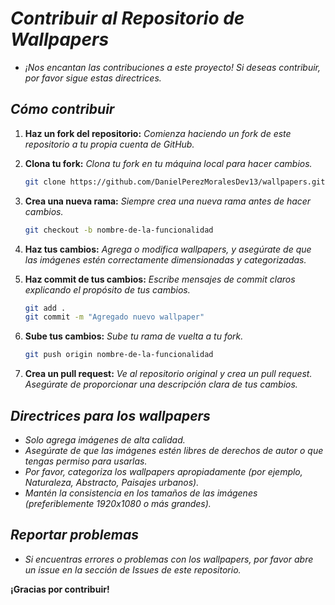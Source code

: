 <!-- Autor: Daniel Benjamin Perez Morales -->
<!-- GitHub: https://github.com/DanielPerezMoralesDev13 -->
<!-- Correo electrónico: danielperezdev@proton.me -->

# ***Contribuir al Repositorio de Wallpapers***

- *¡Nos encantan las contribuciones a este proyecto! Si deseas contribuir, por favor sigue estas directrices.*

## ***Cómo contribuir***

1. **Haz un fork del repositorio:** *Comienza haciendo un fork de este repositorio a tu propia cuenta de GitHub.*
2. **Clona tu fork:** *Clona tu fork en tu máquina local para hacer cambios.*

   ```bash
   git clone https://github.com/DanielPerezMoralesDev13/wallpapers.git
   ```

3. **Crea una nueva rama:** *Siempre crea una nueva rama antes de hacer cambios.*

   ```bash
   git checkout -b nombre-de-la-funcionalidad
   ```

4. **Haz tus cambios:** *Agrega o modifica wallpapers, y asegúrate de que las imágenes estén correctamente dimensionadas y categorizadas.*
5. **Haz commit de tus cambios:** *Escribe mensajes de commit claros explicando el propósito de tus cambios.*

   ```bash
   git add .
   git commit -m "Agregado nuevo wallpaper"
   ```

6. **Sube tus cambios:** *Sube tu rama de vuelta a tu fork.*

   ```bash
   git push origin nombre-de-la-funcionalidad
   ```

7. **Crea un pull request:** *Ve al repositorio original y crea un pull request. Asegúrate de proporcionar una descripción clara de tus cambios.*

## ***Directrices para los wallpapers***

- *Solo agrega imágenes de alta calidad.*
- *Asegúrate de que las imágenes estén libres de derechos de autor o que tengas permiso para usarlas.*
- *Por favor, categoriza los wallpapers apropiadamente (por ejemplo, Naturaleza, Abstracto, Paisajes urbanos).*
- *Mantén la consistencia en los tamaños de las imágenes (preferiblemente 1920x1080 o más grandes).*

## ***Reportar problemas***

- *Si encuentras errores o problemas con los wallpapers, por favor abre un issue en la sección de Issues de este repositorio.*

**¡Gracias por contribuir!**
